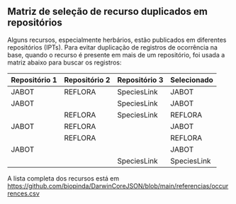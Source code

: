 ## Matriz de seleção de recurso duplicados em repositórios

Alguns recursos, especialmente herbários, estão publicados em diferentes repositórios (IPTs). Para evitar duplicação de registros de ocorrência na base, quando o recurso é presente em mais de um repositório, foi usada a matriz abaixo para buscar os registros:

| Repositório 1 | Repositório 2 | Repositório 3 | Selecionado |
| --- | --- | --- | --- |
| JABOT | REFLORA | SpeciesLink | JABOT |
| JABOT |  | SpeciesLink | JABOT |
|  | REFLORA | SpeciesLink | REFLORA |
| JABOT | REFLORA |  | JABOT |
|  | REFLORA |  | REFLORA |
| JABOT |  |  | JABOT |
|  |  | SpeciesLink | SpeciesLink |

A lista completa dos recursos está em https://github.com/biopinda/DarwinCoreJSON/blob/main/referencias/occurrences.csv
